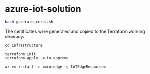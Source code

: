 # azure-iot-solution

```sh
bash generate_certs.sh
```

The certificates were generated and copied to the Terraform working directory.


```
cd infrastructure

terraform init
terraform apply -auto-approve
```



```sh
az vm restart -n vmiotedge -g IoTEdgeResources
```
